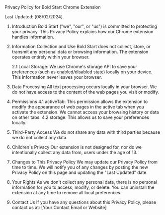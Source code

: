 Privacy Policy for Bold Start Chrome Extension

Last Updated: [08/02/2024]

1. Introduction
   Bold Start ("we", "our", or "us") is committed to protecting your privacy. This Privacy Policy explains how our Chrome extension handles information.

2. Information Collection and Use
   Bold Start does not collect, store, or transmit any personal data or browsing information. The extension operates entirely within your browser.

   2.1 Local Storage: We use Chrome's storage API to save your preferences (such as enabled/disabled state) locally on your device. This information never leaves your browser.

3. Data Processing
   All text processing occurs locally in your browser. We do not have access to the content of the web pages you visit or modify.

4. Permissions
   4.1 activeTab: This permission allows the extension to modify the appearance of web pages in the active tab when you activate the extension. We cannot access your browsing history or data on other tabs.
   4.2 storage: This allows us to save your preferences locally.

5. Third-Party Access
   We do not share any data with third parties because we do not collect any data.

6. Children's Privacy
   Our extension is not designed for, nor do we intentionally collect any data from, users under the age of 13.

7. Changes to This Privacy Policy
   We may update our Privacy Policy from time to time. We will notify you of any changes by posting the new Privacy Policy on this page and updating the "Last Updated" date.

8. Your Rights
   As we don't collect any personal data, there is no personal information for you to access, modify, or delete. You can uninstall the extension at any time to remove all local preferences.

9. Contact Us
   If you have any questions about this Privacy Policy, please contact us at:
   [Your Contact Email or Website]
